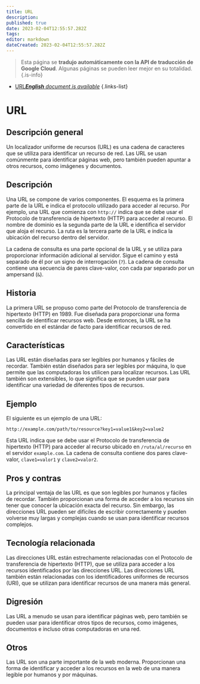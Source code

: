 ```yaml
---
title: URL
description: 
published: true
date: 2023-02-04T12:55:57.282Z
tags: 
editor: markdown
dateCreated: 2023-02-04T12:55:57.282Z
---
```


> Esta página se **tradujo automáticamente con la API de traducción de Google Cloud**.
Algunas páginas se pueden leer mejor en su totalidad.{.is-info}



- [URL***English** document is available*](/en/Knowledge-base/Dictionary/url)
{.links-list}


# URL

## Descripción general
Un localizador uniforme de recursos (URL) es una cadena de caracteres que se utiliza para identificar un recurso de red. Las URL se usan comúnmente para identificar páginas web, pero también pueden apuntar a otros recursos, como imágenes y documentos.

## Descripción
Una URL se compone de varios componentes. El esquema es la primera parte de la URL e indica el protocolo utilizado para acceder al recurso. Por ejemplo, una URL que comienza con `http://` indica que se debe usar el Protocolo de transferencia de hipertexto (HTTP) para acceder al recurso. El nombre de dominio es la segunda parte de la URL e identifica el servidor que aloja el recurso. La ruta es la tercera parte de la URL e indica la ubicación del recurso dentro del servidor.

La cadena de consulta es una parte opcional de la URL y se utiliza para proporcionar información adicional al servidor. Sigue el camino y está separado de él por un signo de interrogación (`?`). La cadena de consulta contiene una secuencia de pares clave-valor, con cada par separado por un ampersand (`&`).

## Historia
La primera URL se propuso como parte del Protocolo de transferencia de hipertexto (HTTP) en 1989. Fue diseñada para proporcionar una forma sencilla de identificar recursos web. Desde entonces, la URL se ha convertido en el estándar de facto para identificar recursos de red.

## Características
Las URL están diseñadas para ser legibles por humanos y fáciles de recordar. También están diseñados para ser legibles por máquina, lo que permite que las computadoras los utilicen para localizar recursos. Las URL también son extensibles, lo que significa que se pueden usar para identificar una variedad de diferentes tipos de recursos.

## Ejemplo
El siguiente es un ejemplo de una URL:

`http://example.com/path/to/resource?key1=value1&key2=value2`

Esta URL indica que se debe usar el Protocolo de transferencia de hipertexto (HTTP) para acceder al recurso ubicado en `/ruta/al/recurso` en el servidor `example.com`. La cadena de consulta contiene dos pares clave-valor, `clave1=valor1` y `clave2=valor2`.

## Pros y contras
La principal ventaja de las URL es que son legibles por humanos y fáciles de recordar. También proporcionan una forma de acceder a los recursos sin tener que conocer la ubicación exacta del recurso. Sin embargo, las direcciones URL pueden ser difíciles de escribir correctamente y pueden volverse muy largas y complejas cuando se usan para identificar recursos complejos.

## Tecnología relacionada
Las direcciones URL están estrechamente relacionadas con el Protocolo de transferencia de hipertexto (HTTP), que se utiliza para acceder a los recursos identificados por las direcciones URL. Las direcciones URL también están relacionadas con los identificadores uniformes de recursos (URI), que se utilizan para identificar recursos de una manera más general.

## Digresión
Las URL a menudo se usan para identificar páginas web, pero también se pueden usar para identificar otros tipos de recursos, como imágenes, documentos e incluso otras computadoras en una red.

## Otros
Las URL son una parte importante de la web moderna. Proporcionan una forma de identificar y acceder a los recursos en la web de una manera legible por humanos y por máquinas.